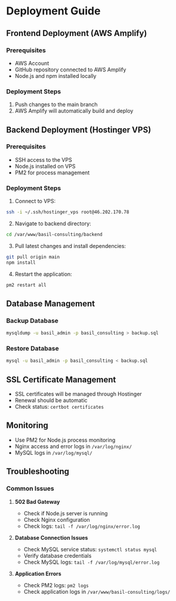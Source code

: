 # Deployment Guide

## Frontend Deployment (AWS Amplify)

### Prerequisites
- AWS Account
- GitHub repository connected to AWS Amplify
- Node.js and npm installed locally

### Deployment Steps
1. Push changes to the main branch
2. AWS Amplify will automatically build and deploy

## Backend Deployment (Hostinger VPS)

### Prerequisites
- SSH access to the VPS
- Node.js installed on VPS
- PM2 for process management

### Deployment Steps
1. Connect to VPS:
```bash
ssh -i ~/.ssh/hostinger_vps root@46.202.170.78
```

2. Navigate to backend directory:
```bash
cd /var/www/basil-consulting/backend
```

3. Pull latest changes and install dependencies:
```bash
git pull origin main
npm install
```

4. Restart the application:
```bash
pm2 restart all
```

## Database Management

### Backup Database
```bash
mysqldump -u basil_admin -p basil_consulting > backup.sql
```

### Restore Database
```bash
mysql -u basil_admin -p basil_consulting < backup.sql
```

## SSL Certificate Management
- SSL certificates will be managed through Hostinger
- Renewal should be automatic
- Check status: `certbot certificates`

## Monitoring
- Use PM2 for Node.js process monitoring
- Nginx access and error logs in `/var/log/nginx/`
- MySQL logs in `/var/log/mysql/`

## Troubleshooting

### Common Issues
1. **502 Bad Gateway**
   - Check if Node.js server is running
   - Check Nginx configuration
   - Check logs: `tail -f /var/log/nginx/error.log`

2. **Database Connection Issues**
   - Check MySQL service status: `systemctl status mysql`
   - Verify database credentials
   - Check MySQL logs: `tail -f /var/log/mysql/error.log`

3. **Application Errors**
   - Check PM2 logs: `pm2 logs`
   - Check application logs in `/var/www/basil-consulting/logs/`
